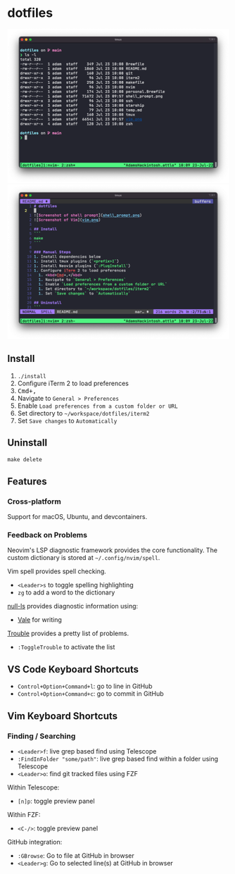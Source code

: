 # dotfiles

![Screenshot of shell](shell.png)
![Screenshot of Vim](vim.png)

## Install
1. `./install`
1. Configure iTerm 2 to load preferences
  1. <kbd>Cmd+,</kbd>
  1. Navigate to `General > Preferences`
  1. Enable `Load preferences from a custom folder or URL`
  1. Set directory to `~/workspace/dotfiles/iterm2`
  1. Set `Save changes` to `Automatically`

## Uninstall
```
make delete
```

## Features

### Cross-platform

Support for macOS, Ubuntu, and devcontainers.

### Feedback on Problems

Neovim's LSP diagnostic framework provides the core functionality.
The custom dictionary is stored at `~/.config/nvim/spell`.

Vim spell provides spell checking.
- `<Leader>s` to toggle spelling highlighting
- `zg` to add a word to the dictionary

[null-ls](https://github.com/jose-elias-alvarez/null-ls.nvim) provides diagnostic information using:
- [Vale](https://docs.errata.ai/) for writing

[Trouble](https://github.com/folke/trouble.nvim) provides a pretty list of problems.
- `:ToggleTrouble` to activate the list

## VS Code Keyboard Shortcuts

- `Control+Option+Command+l`: go to line in GitHub
- `Control+Option+Command+c`: go to commit in GitHub

## Vim Keyboard Shortcuts

### Finding / Searching

- `<Leader>f`: live grep based find using Telescope
- `:FindInFolder "some/path"`: live grep based find within a folder using Telescope
- `<Leader>o`: find git tracked files using FZF

Within Telescope:
- `[n]p`: toggle preview panel

Within FZF:
- `<C-/>`: toggle preview panel

GitHub integration:
- `:GBrowse`: Go to file at GitHub in browser
- `<Leader>g`: Go to selected line(s) at GitHub in browser
